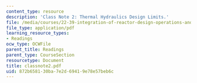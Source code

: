 ```yaml
---
content_type: resource
description: 'Class Note 2: Thermal Hydraulics Design Limits.'
file: /media/courses/22-39-integration-of-reactor-design-operations-and-safety-fall-2006/872b658130ba7e2d69419e78e57beb6c_classnote2.pdf
file_type: application/pdf
learning_resource_types:
- Readings
ocw_type: OCWFile
parent_title: Readings
parent_type: CourseSection
resourcetype: Document
title: classnote2.pdf
uid: 872b6581-30ba-7e2d-6941-9e78e57beb6c
---
```


